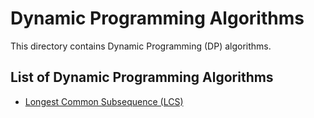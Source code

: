 # Dynamic Programming Algorithms

This directory contains Dynamic Programming (DP) algorithms.

## List of Dynamic Programming Algorithms

- [Longest Common Subsequence (LCS)](./LCS/)